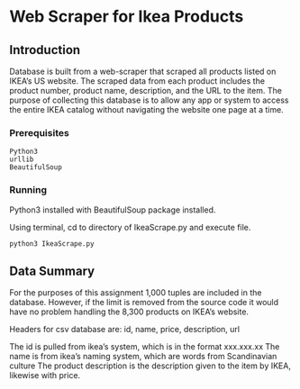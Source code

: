 # Web Scraper for Ikea Products

## Introduction

Database is built from a web-scraper that scraped all products listed on IKEA’s US website. The scraped data from each product includes the product number, product name, description, and the URL to the item. The purpose of collecting this database is to allow any app or system to access the entire IKEA catalog without navigating the website one page at a time.

### Prerequisites

```
Python3
urllib
BeautifulSoup
```

### Running

Python3 installed with BeautifulSoup package installed.

Using terminal, cd to directory of IkeaScrape.py and execute file.

```
python3 IkeaScrape.py
```

## Data Summary

For the purposes of this assignment 1,000 tuples are included in the database. However, if the limit is removed from the source code it would have no problem handling the 8,300 products on IKEA’s website.

Headers for csv database are: id, name, price, description, url

The id is pulled from ikea’s system, which is in the format xxx.xxx.xx
The name is from ikea’s naming system, which are words from Scandinavian culture
The product description is the description given to the item by IKEA, likewise with price.




